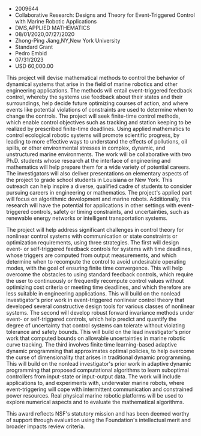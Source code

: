 
* 2009644
* Collaborative Research: Designs and Theory for Event-Triggered Control with Marine Robotic Applications
* DMS,APPLIED MATHEMATICS
* 08/01/2020,07/27/2020
* Zhong-Ping Jiang,NY,New York University
* Standard Grant
* Pedro Embid
* 07/31/2023
* USD 60,000.00

This project will devise mathematical methods to control the behavior of
dynamical systems that arise in the field of marine robotics and other
engineering applications. The methods will entail event-triggered feedback
control, whereby the systems use feedback about their states and their
surroundings, help decide future optimizing courses of action, and where events
like potential violations of constraints are used to determine when to change
the controls. The project will seek finite-time control methods, which enable
control objectives such as tracking and station keeping to be realized by
prescribed finite-time deadlines. Using applied mathematics to control
ecological robotic systems will promote scientific progress, by leading to more
effective ways to understand the effects of pollutions, oil spills, or other
environmental stresses in complex, dynamic, and unstructured marine
environments. The work will be collaborative with two Ph.D. students whose
research at the interface of engineering and mathematics will help prepare them
for a wide variety of potential careers. The investigators will also deliver
presentations on elementary aspects of the project to grade school students in
Louisiana or New York. This outreach can help inspire a diverse, qualified cadre
of students to consider pursuing careers in engineering or mathematics. The
project's applied part will focus on algorithmic development and marine robots.
Additionally, this research will have the potential for applications in other
settings with event-triggered controls, safety or timing constraints, and
uncertainties, such as renewable energy networks or intelligent transportation
systems.

The project will help address significant challenges in control theory for
nonlinear control systems with communication or state constraints or
optimization requirements, using three strategies. The first will design event-
or self-triggered feedback controls for systems with time deadlines, whose
triggers are computed from output measurements, and which determine when to
recompute the control to avoid undesirable operating modes, with the goal of
ensuring finite time convergence. This will help overcome the obstacles to using
standard feedback controls, which require the user to continuously or frequently
recompute control values without optimizing cost criteria or meeting time
deadlines, and which therefore are less suitable in engineering applications.
This will build on the nonlead investigator's prior work in event-triggered
nonlinear control theory that developed several constructive design tools for
various classes of nonlinear systems. The second will develop robust forward
invariance methods under event- or self-triggered controls, which help predict
and quantify the degree of uncertainty that control systems can tolerate without
violating tolerance and safety bounds. This will build on the lead
investigator's prior work that computed bounds on allowable uncertainties in
marine robotic curve tracking. The third involves finite time learning-based
adaptive dynamic programming that approximates optimal policies, to help
overcome the curse of dimensionality that arises in traditional dynamic
programming. This will build on the nonlead investigator's prior work in
adaptive dynamic programming that proposed computational algorithms to learn
suboptimal controllers from input-state or input-output data. The work will
include applications to, and experiments with, underwater marine robots, where
event-triggering will cope with intermittent communication and constrained power
resources. Real physical marine robotic platforms will be used to explore
numerical aspects and to evaluate the mathematical algorithms.

This award reflects NSF's statutory mission and has been deemed worthy of
support through evaluation using the Foundation's intellectual merit and broader
impacts review criteria.
